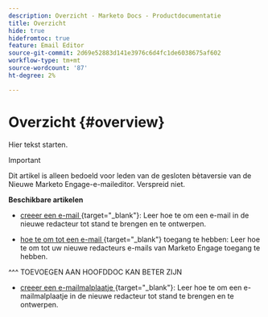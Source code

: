 ```yaml
---
description: Overzicht - Marketo Docs - Productdocumentatie
title: Overzicht
hide: true
hidefromtoc: true
feature: Email Editor
source-git-commit: 2d69e52883d141e3976c6d4fc1de6038675af602
workflow-type: tm+mt
source-wordcount: '87'
ht-degree: 2%

---
```


# Overzicht {#overview}

Hier tekst starten.

>[!IMPORTANT]
>
>Dit artikel is alleen bedoeld voor leden van de gesloten bètaversie van de Nieuwe Marketo Engage-e-maileditor. Verspreid niet.

**Beschikbare artikelen**

* [ creeer een e-mail ](/help/marketo/product-docs/email-marketing/general/beta-new-email-editor/create-an-email.md){target="_blank"}: Leer hoe te om een e-mail in de nieuwe redacteur tot stand te brengen en te ontwerpen.

* [ hoe te om tot een e-mail ](/help/marketo/product-docs/email-marketing/general/beta-new-email-editor/how-to-access-an-email.md){target="_blank"} toegang te hebben: Leer hoe te om tot uw nieuwe redacteurs e-mails van Marketo Engage toegang te hebben.

^^^ TOEVOEGEN AAN HOOFDDOC KAN BETER ZIJN

* [ creeer een e-mailmalplaatje ](/help/marketo/product-docs/email-marketing/general/beta-new-email-editor/create-an-email-template.md){target="_blank"}: Leer hoe te om een e-mailmalplaatje in de nieuwe redacteur tot stand te brengen en te ontwerpen.
